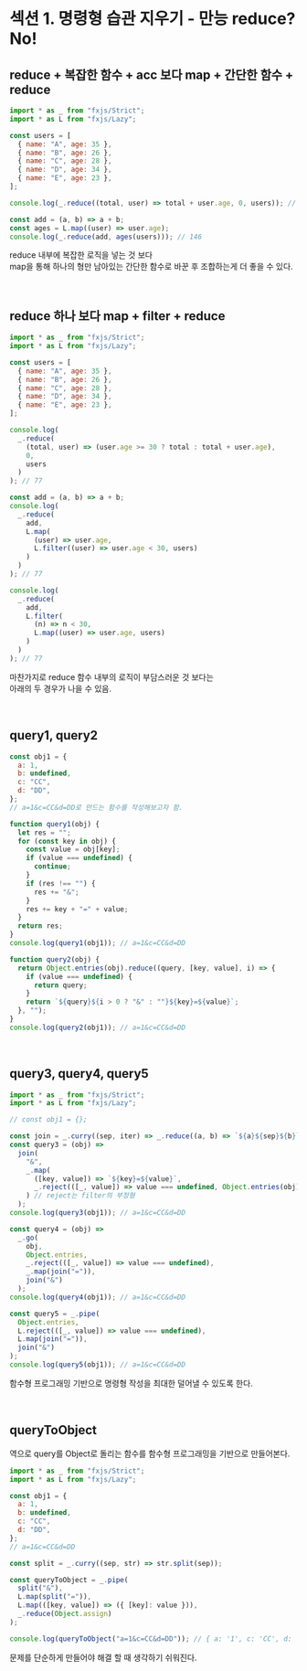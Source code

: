 # 섹션 1. 명령형 습관 지우기 - 만능 reduce? No!

## reduce + 복잡한 함수 + acc 보다 map + 간단한 함수 + reduce

```javascript
import * as _ from "fxjs/Strict";
import * as L from "fxjs/Lazy";

const users = [
  { name: "A", age: 35 },
  { name: "B", age: 26 },
  { name: "C", age: 28 },
  { name: "D", age: 34 },
  { name: "E", age: 23 },
];

console.log(_.reduce((total, user) => total + user.age, 0, users)); // 146

const add = (a, b) => a + b;
const ages = L.map((user) => user.age);
console.log(_.reduce(add, ages(users))); // 146
```

reduce 내부에 복잡한 로직을 넣는 것 보다<br/>
map을 통해 하나의 형만 남아있는 간단한 함수로 바꾼 후 조합하는게 더 좋을 수 있다.

<br/>

## reduce 하나 보다 map + filter + reduce

```javascript
import * as _ from "fxjs/Strict";
import * as L from "fxjs/Lazy";

const users = [
  { name: "A", age: 35 },
  { name: "B", age: 26 },
  { name: "C", age: 28 },
  { name: "D", age: 34 },
  { name: "E", age: 23 },
];

console.log(
  _.reduce(
    (total, user) => (user.age >= 30 ? total : total + user.age),
    0,
    users
  )
); // 77

const add = (a, b) => a + b;
console.log(
  _.reduce(
    add,
    L.map(
      (user) => user.age,
      L.filter((user) => user.age < 30, users)
    )
  )
); // 77

console.log(
  _.reduce(
    add,
    L.filter(
      (n) => n < 30,
      L.map((user) => user.age, users)
    )
  )
); // 77
```

마찬가지로 reduce 함수 내부의 로직이 부담스러운 것 보다는<br/>
아래의 두 경우가 나을 수 있음.

<br/>

## query1, query2

```javascript
const obj1 = {
  a: 1,
  b: undefined,
  c: "CC",
  d: "DD",
};
// a=1&c=CC&d=DD로 만드는 함수를 작성해보고자 함.

function query1(obj) {
  let res = "";
  for (const key in obj) {
    const value = obj[key];
    if (value === undefined) {
      continue;
    }
    if (res !== "") {
      res += "&";
    }
    res += key + "=" + value;
  }
  return res;
}
console.log(query1(obj1)); // a=1&c=CC&d=DD

function query2(obj) {
  return Object.entries(obj).reduce((query, [key, value], i) => {
    if (value === undefined) {
      return query;
    }
    return `${query}${i > 0 ? "&" : ""}${key}=${value}`;
  }, "");
}
console.log(query2(obj1)); // a=1&c=CC&d=DD
```

<br/>

## query3, query4, query5

```javascript
import * as _ from "fxjs/Strict";
import * as L from "fxjs/Lazy";

// const obj1 = {};

const join = _.curry((sep, iter) => _.reduce((a, b) => `${a}${sep}${b}`, iter));
const query3 = (obj) =>
  join(
    "&",
    _.map(
      ([key, value]) => `${key}=${value}`,
      _.reject(([_, value]) => value === undefined, Object.entries(obj))
    ) // reject는 filter의 부정형
  );
console.log(query3(obj1)); // a=1&c=CC&d=DD

const query4 = (obj) =>
  _.go(
    obj,
    Object.entries,
    _.reject(([_, value]) => value === undefined),
    _.map(join("=")),
    join("&")
  );
console.log(query4(obj1)); // a=1&c=CC&d=DD

const query5 = _.pipe(
  Object.entries,
  L.reject(([_, value]) => value === undefined),
  L.map(join("=")),
  join("&")
);
console.log(query5(obj1)); // a=1&c=CC&d=DD
```

함수형 프로그래밍 기반으로 명령형 작성을 최대한 덜어낼 수 있도록 한다.

<br/>

## queryToObject

역으로 query를 Object로 돌리는 함수를 함수형 프로그래밍을 기반으로 만들어본다.

```javascript
import * as _ from "fxjs/Strict";
import * as L from "fxjs/Lazy";

const obj1 = {
  a: 1,
  b: undefined,
  c: "CC",
  d: "DD",
};
// a=1&c=CC&d=DD

const split = _.curry((sep, str) => str.split(sep));

const queryToObject = _.pipe(
  split("&"),
  L.map(split("=")),
  L.map(([key, value]) => ({ [key]: value })),
  _.reduce(Object.assign)
);

console.log(queryToObject("a=1&c=CC&d=DD")); // { a: '1', c: 'CC', d: 'DD' }
```

문제를 단순하게 만들어야 해결 할 때 생각하기 쉬워진다.

<br/>
